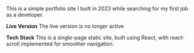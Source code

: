 This is a simple portfolio site I built in 2023 while searching for my first job as a developer.

**Live Version**
The live version is no longer active

**Tech Stack**
This is a single-page static site, built using React, with react-scroll implemented for smoother navigation.
